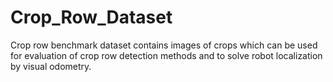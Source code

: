 # Crop_Row_Dataset
Crop row benchmark dataset contains images of crops which can be used for evaluation of crop row detection methods and to solve robot localization by visual odometry.
